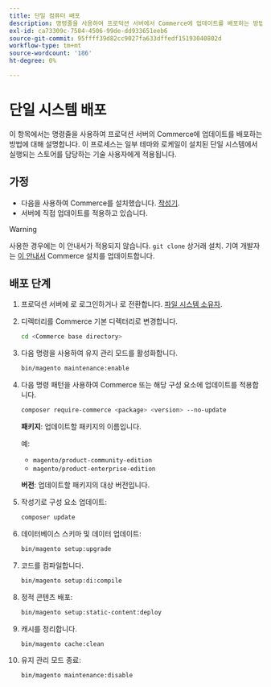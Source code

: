 ```yaml
---
title: 단일 컴퓨터 배포
description: 명령줄을 사용하여 프로덕션 서버에서 Commerce에 업데이트를 배포하는 방법에 대해 알아봅니다.
exl-id: ca73309c-7584-4506-99de-dd933651eeb6
source-git-commit: 95ffff39d82cc9027fa633dffedf15193040802d
workflow-type: tm+mt
source-wordcount: '186'
ht-degree: 0%

---
```


# 단일 시스템 배포

이 항목에서는 명령줄을 사용하여 프로덕션 서버의 Commerce에 업데이트를 배포하는 방법에 대해 설명합니다. 이 프로세스는 일부 테마와 로케일이 설치된 단일 시스템에서 실행되는 스토어를 담당하는 기술 사용자에게 적용됩니다.

## 가정

- 다음을 사용하여 Commerce를 설치했습니다. [작성기](../../installation/composer.md).
- 서버에 직접 업데이트를 적용하고 있습니다.

>[!WARNING]
>
>사용한 경우에는 이 안내서가 적용되지 않습니다. `git clone` 상거래 설치.
>기여 개발자는 [이 안내서][install] Commerce 설치를 업데이트합니다.

## 배포 단계

1. 프로덕션 서버에 로 로그인하거나 로 전환합니다. [파일 시스템 소유자](../../installation/prerequisites/file-system/overview.md).

1. 디렉터리를 Commerce 기본 디렉터리로 변경합니다.

   ```bash
   cd <Commerce base directory>
   ```

1. 다음 명령을 사용하여 유지 관리 모드를 활성화합니다.

   ```bash
   bin/magento maintenance:enable
   ```

1. 다음 명령 패턴을 사용하여 Commerce 또는 해당 구성 요소에 업데이트를 적용합니다.

   ```bash
   composer require-commerce <package> <version> --no-update
   ```

   **패키지**: 업데이트할 패키지의 이름입니다.

   예:

   - `magento/product-community-edition`
   - `magento/product-enterprise-edition`

   **버전**: 업데이트할 패키지의 대상 버전입니다.

1. 작성기로 구성 요소 업데이트:

   ```bash
   composer update
   ```

1. 데이터베이스 스키마 및 데이터 업데이트:

   ```bash
   bin/magento setup:upgrade
   ```

1. 코드를 컴파일합니다.

   ```bash
   bin/magento setup:di:compile
   ```

1. 정적 콘텐츠 배포:

   ```bash
   bin/magento setup:static-content:deploy
   ```

1. 캐시를 정리합니다.

   ```bash
   bin/magento cache:clean
   ```

1. 유지 관리 모드 종료:

   ```bash
   bin/magento maintenance:disable
   ```

<!-- link definitions -->

[install]: https://developer.adobe.com/commerce/contributor/guides/install/update-dependencies/
